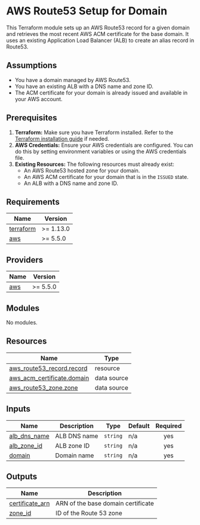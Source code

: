<!-- BEGIN_TF_DOCS -->
# AWS Route53 Setup for Domain

This Terraform module sets up an AWS Route53 record for a given domain and retrieves the most recent AWS ACM certificate for the base domain. It uses an existing Application Load Balancer (ALB) to create an alias record in Route53.

## Assumptions

- You have a domain managed by AWS Route53.
- You have an existing ALB with a DNS name and zone ID.
- The ACM certificate for your domain is already issued and available in your AWS account.

## Prerequisites

1. **Terraform:** Make sure you have Terraform installed. Refer to the [Terraform installation guide](https://learn.hashicorp.com/tutorials/terraform/install-cli) if needed.
2. **AWS Credentials:** Ensure your AWS credentials are configured. You can do this by setting environment variables or using the AWS credentials file.
3. **Existing Resources:** The following resources must already exist:
   - An AWS Route53 hosted zone for your domain.
   - An AWS ACM certificate for your domain that is in the `ISSUED` state.
   - An ALB with a DNS name and zone ID.

## Requirements

| Name | Version |
|------|---------|
| <a name="requirement_terraform"></a> [terraform](#requirement\_terraform) | >= 1.13.0 |
| <a name="requirement_aws"></a> [aws](#requirement\_aws) | >= 5.5.0 |

## Providers

| Name | Version |
|------|---------|
| <a name="provider_aws"></a> [aws](#provider\_aws) | >= 5.5.0 |

## Modules

No modules.

## Resources

| Name | Type |
|------|------|
| [aws_route53_record.record](https://registry.terraform.io/providers/hashicorp/aws/latest/docs/resources/route53_record) | resource |
| [aws_acm_certificate.domain](https://registry.terraform.io/providers/hashicorp/aws/latest/docs/data-sources/acm_certificate) | data source |
| [aws_route53_zone.zone](https://registry.terraform.io/providers/hashicorp/aws/latest/docs/data-sources/route53_zone) | data source |

## Inputs

| Name | Description | Type | Default | Required |
|------|-------------|------|---------|:--------:|
| <a name="input_alb_dns_name"></a> [alb\_dns\_name](#input\_alb\_dns\_name) | ALB DNS name | `string` | n/a | yes |
| <a name="input_alb_zone_id"></a> [alb\_zone\_id](#input\_alb\_zone\_id) | ALB zone ID | `string` | n/a | yes |
| <a name="input_domain"></a> [domain](#input\_domain) | Domain name | `string` | n/a | yes |

## Outputs

| Name | Description |
|------|-------------|
| <a name="output_certificate_arn"></a> [certificate\_arn](#output\_certificate\_arn) | ARN of the base domain certificate |
| <a name="output_zone_id"></a> [zone\_id](#output\_zone\_id) | ID of the Route 53 zone |
<!-- END_TF_DOCS -->
